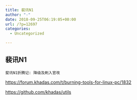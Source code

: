 ```yaml
---
title: 裴讯N1
author: "-"
date: 2018-09-25T06:19:05+00:00
url: /?p=12697
categories:
  - Uncategorized

---
```

## 裴讯N1

  
    斐讯N1折腾记: 降级及刷入官改
  



  
https://forum.khadas.com/t/burning-tools-for-linux-pc/1832
  
https://github.com/khadas/utils